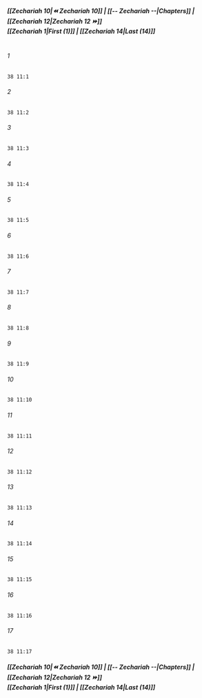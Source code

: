 
##### **[[Zechariah 10|⏪ Zechariah 10]] | [[-- Zechariah --|Chapters]] | [[Zechariah 12|Zechariah 12 ⏩]]**<br>**[[Zechariah 1|First (1)]] | [[Zechariah 14|Last (14)]]**<br><br>

###### 1
``` verse
38 11:1
```
###### 2
``` verse
38 11:2
```
###### 3
``` verse
38 11:3
```
###### 4
``` verse
38 11:4
```
###### 5
``` verse
38 11:5
```
###### 6
``` verse
38 11:6
```
###### 7
``` verse
38 11:7
```
###### 8
``` verse
38 11:8
```
###### 9
``` verse
38 11:9
```
###### 10
``` verse
38 11:10
```
###### 11
``` verse
38 11:11
```
###### 12
``` verse
38 11:12
```
###### 13
``` verse
38 11:13
```
###### 14
``` verse
38 11:14
```
###### 15
``` verse
38 11:15
```
###### 16
``` verse
38 11:16
```
###### 17
``` verse
38 11:17
```

##### **[[Zechariah 10|⏪ Zechariah 10]] | [[-- Zechariah --|Chapters]] | [[Zechariah 12|Zechariah 12 ⏩]]**<br>**[[Zechariah 1|First (1)]] | [[Zechariah 14|Last (14)]]**
